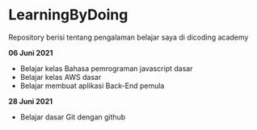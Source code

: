 # LearningByDoing
Repository berisi tentang pengalaman belajar saya di dicoding academy

**06 Juni 2021**
- Belajar kelas Bahasa pemrograman javascript dasar
- Belajar kelas AWS dasar
- Belajar membuat aplikasi Back-End pemula

**28 Juni 2021**
- Belajar dasar Git dengan github
